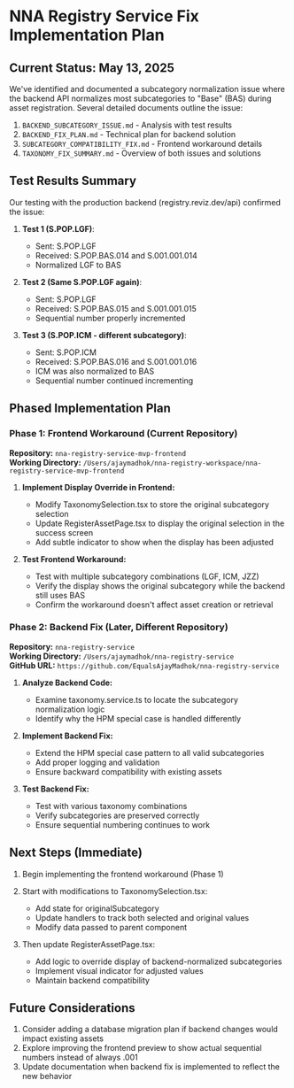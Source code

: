 # NNA Registry Service Fix Implementation Plan

## Current Status: May 13, 2025

We've identified and documented a subcategory normalization issue where the backend API normalizes most subcategories to "Base" (BAS) during asset registration. Several detailed documents outline the issue:

1. `BACKEND_SUBCATEGORY_ISSUE.md` - Analysis with test results
2. `BACKEND_FIX_PLAN.md` - Technical plan for backend solution
3. `SUBCATEGORY_COMPATIBILITY_FIX.md` - Frontend workaround details
4. `TAXONOMY_FIX_SUMMARY.md` - Overview of both issues and solutions

## Test Results Summary

Our testing with the production backend (registry.reviz.dev/api) confirmed the issue:

1. **Test 1 (S.POP.LGF)**: 
   - Sent: S.POP.LGF
   - Received: S.POP.BAS.014 and S.001.001.014
   - Normalized LGF to BAS

2. **Test 2 (Same S.POP.LGF again)**: 
   - Sent: S.POP.LGF
   - Received: S.POP.BAS.015 and S.001.001.015
   - Sequential number properly incremented

3. **Test 3 (S.POP.ICM - different subcategory)**: 
   - Sent: S.POP.ICM
   - Received: S.POP.BAS.016 and S.001.001.016
   - ICM was also normalized to BAS
   - Sequential number continued incrementing

## Phased Implementation Plan

### Phase 1: Frontend Workaround (Current Repository)

**Repository:** `nna-registry-service-mvp-frontend`  
**Working Directory:** `/Users/ajaymadhok/nna-registry-workspace/nna-registry-service-mvp-frontend`

1. **Implement Display Override in Frontend:**
   - Modify TaxonomySelection.tsx to store the original subcategory selection
   - Update RegisterAssetPage.tsx to display the original selection in the success screen
   - Add subtle indicator to show when the display has been adjusted

2. **Test Frontend Workaround:**
   - Test with multiple subcategory combinations (LGF, ICM, JZZ)
   - Verify the display shows the original subcategory while the backend still uses BAS
   - Confirm the workaround doesn't affect asset creation or retrieval

### Phase 2: Backend Fix (Later, Different Repository)

**Repository:** `nna-registry-service`  
**Working Directory:** `/Users/ajaymadhok/nna-registry-service`  
**GitHub URL:** `https://github.com/EqualsAjayMadhok/nna-registry-service`

1. **Analyze Backend Code:**
   - Examine taxonomy.service.ts to locate the subcategory normalization logic
   - Identify why the HPM special case is handled differently

2. **Implement Backend Fix:**
   - Extend the HPM special case pattern to all valid subcategories
   - Add proper logging and validation
   - Ensure backward compatibility with existing assets

3. **Test Backend Fix:**
   - Test with various taxonomy combinations
   - Verify subcategories are preserved correctly
   - Ensure sequential numbering continues to work

## Next Steps (Immediate)

1. Begin implementing the frontend workaround (Phase 1)
2. Start with modifications to TaxonomySelection.tsx:
   - Add state for originalSubcategory
   - Update handlers to track both selected and original values
   - Modify data passed to parent component

3. Then update RegisterAssetPage.tsx:
   - Add logic to override display of backend-normalized subcategories
   - Implement visual indicator for adjusted values
   - Maintain backend compatibility

## Future Considerations

1. Consider adding a database migration plan if backend changes would impact existing assets
2. Explore improving the frontend preview to show actual sequential numbers instead of always .001
3. Update documentation when backend fix is implemented to reflect the new behavior